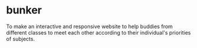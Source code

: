 # bunker

To make an interactive  and responsive website to help buddies from different classes to meet each other according to their individual's priorities of subjects.  
